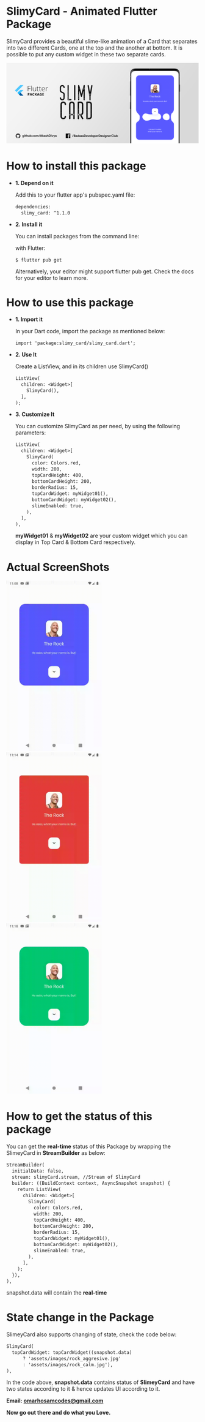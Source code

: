 # SlimyCard - Animated Flutter Package

SlimyCard provides a beautiful slime-like animation of a Card that separates into two different Cards, one at the top and the another at bottom. It is possible to put any custom widget in these two separate cards.

![Banner Image](https://raw.githubusercontent.com/AkashDivya/SlimyCard-Animated-Flutter-Package/master/images/SlimyCard-Animated-Flutter-Package-by-Akash-Divya.png)

# How to install this package

- **1. Depend on it**

  Add this to your flutter app's pubspec.yaml file:

  ```
  dependencies:
    slimy_card: ^1.1.0
  ```

- **2. Install it**

  You can install packages from the command line:

  with Flutter:

  ```
  $ flutter pub get
  ```

  Alternatively, your editor might support flutter pub get. Check the docs for your editor to learn more.

# How to use this package

- **1. Import it**

  In your Dart code, import the package as mentioned below:

  ```
  import 'package:slimy_card/slimy_card.dart';
  ```

- **2. Use It**

  Create a ListView, and in its children use SlimyCard()

  ```
  ListView(
    children: <Widget>[
      SlimyCard(),
    ],
  );
  ```

- **3. Customize It**

  You can customize SlimyCard as per need, by using the following parameters:

  ```
  ListView(
    children: <Widget>[
      SlimyCard(
        color: Colors.red,
        width: 200,
        topCardHeight: 400,
        bottomCardHeight: 200,
        borderRadius: 15,
        topCardWidget: myWidget01(),
        bottomCardWidget: myWidget02(),
        slimeEnabled: true,
      ),
    ],
  ),
  ```

  **myWidget01** & **myWidget02** are your custom widget which you can display in Top Card & Bottom Card respectively.

# Actual ScreenShots

<img src="https://raw.githubusercontent.com/AkashDivya/SlimyCard-Animated-Flutter-Package/master/images/SlimyCard-Animated-Flutter-Package-by-Akash-Divya%20(1).gif" width="250" height="444.44" /><img width="25"><img src="https://raw.githubusercontent.com/AkashDivya/SlimyCard-Animated-Flutter-Package/master/images/SlimyCard-Animated-Flutter-Package-by-Akash-Divya%20(2).gif" width="250" height="444.44" /><img width="25"><img src="https://raw.githubusercontent.com/AkashDivya/SlimyCard-Animated-Flutter-Package/master/images/SlimyCard-Animated-Flutter-Package-by-Akash-Divya%20(3).gif" width="250" height="444.44" />

# How to get the status of this package

You can get the **real-time** status of this Package by wrapping the SlimeyCard in **StreamBuilder** as below:

```
StreamBuilder(
  initialData: false,
  stream: slimyCard.stream, //Stream of SlimyCard
  builder: ((BuildContext context, AsyncSnapshot snapshot) {
    return ListView(
      children: <Widget>[
        SlimyCard(
          color: Colors.red,
          width: 200,
          topCardHeight: 400,
          bottomCardHeight: 200,
          borderRadius: 15,
          topCardWidget: myWidget01(),
          bottomCardWidget: myWidget02(),
          slimeEnabled: true,
        ),
      ],
    );
  }),
),
```

snapshot.data will contain the **real-time**

# State change in the Package

SlimeyCard also supports changing of state, check the code below:

```
SlimyCard(
  topCardWidget: topCardWidget((snapshot.data)
      ? 'assets/images/rock_aggresive.jpg'
      : 'assets/images/rock_calm.jpg'),
),
```

In the code above, **snapshot.data** contains status of **SlimeyCard** and have two states according to it & hence updates UI according to it.

**Email: omarhosamcodes@gmail.com**

**Now go out there and do what you Love.**

